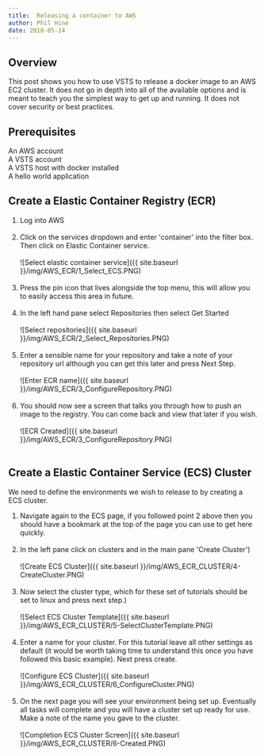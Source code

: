 ```yaml
---
title:  Releasing a container to AWS
author: Phil Hine
date: 2018-05-24
--- 
```


## Overview
This post shows you how to use VSTS to release a docker image to an AWS EC2 cluster. It does not go in depth into all of the available options and is meant to teach you the simplest way to get up and running. It does not cover security or best practices.

## Prerequisites
An AWS account<br/>
A VSTS account<br/>
A VSTS host with docker installed<br/>
A hello world application

## Create a Elastic Container Registry (ECR)

1) Log into AWS<br/><br/>
2) Click on the services dropdown and enter 'container' into the filter box. Then click on Elastic Container service.<br/><br/>
![Select elastic container service]({{ site.baseurl }}/img/AWS_ECR/1_Select_ECS.PNG)<br/><br/>
3) Press the pin icon that lives alongside the top menu, this will allow you to easily access this area in future.<br/><br/>
4) In the left hand pane select Repositories then select Get Started<br/><br/>
![Select repositories]({{ site.baseurl }}/img/AWS_ECR/2_Select_Repositories.PNG)<br/><br/>
5) Enter a sensible name for your repository and take a note of your repository url although you can get this later and press Next Step.<br/><br/>
![Enter ECR name]({{ site.baseurl }}/img/AWS_ECR/3_ConfigureRepository.PNG)<br/><br/>
6) You should now see a screen that talks you through how to push an image to the registry. You can come back and view that later if you wish.<br/><br/>
![ECR Created]({{ site.baseurl }}/img/AWS_ECR/3_ConfigureRepository.PNG)<br/><br/>

## Create a Elastic Container Service (ECS) Cluster

We need to define the environments we wish to release to by creating a ECS cluster.

1) Navigate again to the ECS page, if you followed point 2 above then you should have a bookmark at the top of the page you can use to get here quickly.<br/><br/>
2) In the left pane click on clusters and in the main pane 'Create Cluster')<br/><br/>
![Create ECS Cluster]({{ site.baseurl }}/img/AWS_ECR_CLUSTER/4-CreateCluster.PNG)<br/><br/>
3) Now select the cluster type, which for these set of tutorials should be set to linux and press next step.)<br/><br/>
![Select ECS Cluster Template]({{ site.baseurl }}/img/AWS_ECR_CLUSTER/5-SelectClusterTemplate.PNG)<br/><br/>
4) Enter a name for your cluster. For this tutorial leave all other settings as default (it would be worth taking time to understand this once you have followed this basic example). Next press create.<br/><br/>
![Configure ECS Cluster]({{ site.baseurl }}/img/AWS_ECR_CLUSTER/6_ConfigureCluster.PNG)<br/><br/>
5) On the next page you will see your environment being set up. Eventually all tasks will complete and you will have a cluster set up ready for use. Make a note of the name you gave to the cluster.<br/><br/>
![Completion ECS Cluster Screen]({{ site.baseurl }}/img/AWS_ECR_CLUSTER/6-Created.PNG)<br/><br/>







